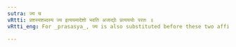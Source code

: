 ```yaml
---
sutra: ज्य च
vRtti: प्रशस्यशब्दस्य ज्य इत्ययमादेशो भवति अजाद्योः प्रत्यययोः परतः ॥
vRtti_eng: For _prasasya_, ज्य is also substituted before these two affixes.

---
```

